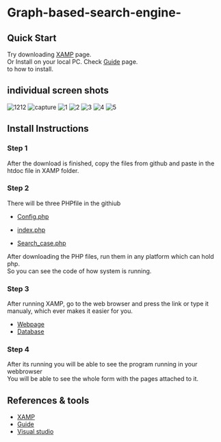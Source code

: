 # Graph-based-search-engine-

## Quick Start

Try downloading [XAMP](https://www.apachefriends.org/download_success.html) page.<br>
Or Install on your local PC. Check  [Guide](http://www.tutorialspoint.com/articles/run-a-php-program-in-xampp-server) page.<br> to how to install.

## individual screen shots

![1212](https://user-images.githubusercontent.com/39249436/42889829-2f24c44a-8a60-11e8-8713-929f4965b201.PNG)
![capture](https://user-images.githubusercontent.com/39249436/42889863-3ea7ff04-8a60-11e8-8282-192d74ad55bc.PNG)
![1](https://user-images.githubusercontent.com/39249436/42889758-0c4f7bea-8a60-11e8-9629-c627424c2670.PNG)
![2](https://user-images.githubusercontent.com/39249436/42889805-203f196c-8a60-11e8-91b4-26d2498885e3.PNG)
![3](https://user-images.githubusercontent.com/39249436/42889884-4ae0c9b8-8a60-11e8-8188-cce23ece6a06.PNG)
![4](https://user-images.githubusercontent.com/39249436/42889932-63702ef6-8a60-11e8-9452-628a69a3de94.PNG)
![5](https://user-images.githubusercontent.com/39249436/42889964-78fea432-8a60-11e8-957b-ced397bd9417.PNG)

## Install Instructions
### Step 1
After the download is finished, copy the files from github and paste in the htdoc file in XAMP folder.

### Step 2
There will be three PHPfile in the githiub

* [Config.php](https://github.com/Syedaraza786/Graph-based-search-engine-/blob/master/config.php)

* [index.php](https://github.com/Syedaraza786/Graph-based-search-engine-/blob/master/index.php)
* [Search_case.php](https://github.com/Syedaraza786/Graph-based-search-engine-/blob/master/search_case.php)

After downloading the PHP files, run them in any platform which can hold php.<br>
So you can see the code of how system is running.
### Step 3
After running XAMP, go to the web browser and press the link or type it manualy, which ever makes it easier for you.
* [Webpage](http://localhost/case/)
* [Database](http://localhost/phpmyadmin/)

### Step 4
After its running you will be able to see the program running in your webbrowser<br>
You will be able to see the whole form with the pages attached to it.

## References & tools
* [XAMP](https://www.apachefriends.org/download_success.html)
* [Guide](http://www.tutorialspoint.com/articles/run-a-php-program-in-xampp-server)
* [Visual studio](https://code.visualstudio.com/?wt.mc_id=adw-brand&gclid=Cj0KCQjwxN_XBRCFARIsAIufy1ab0OZ-IstvQA9KCTEtZ_7ry4d-TQc6Px3ws5ocd4ygqZGllHena5kaAuPZEALw_wcB)
